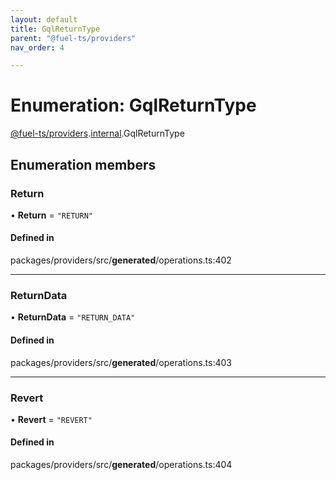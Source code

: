 ```yaml
---
layout: default
title: GqlReturnType
parent: "@fuel-ts/providers"
nav_order: 4

---
```


# Enumeration: GqlReturnType

[@fuel-ts/providers](../index.md).[internal](../namespaces/internal.md).GqlReturnType

## Enumeration members

### Return

• **Return** = `"RETURN"`

#### Defined in

packages/providers/src/__generated__/operations.ts:402

___

### ReturnData

• **ReturnData** = `"RETURN_DATA"`

#### Defined in

packages/providers/src/__generated__/operations.ts:403

___

### Revert

• **Revert** = `"REVERT"`

#### Defined in

packages/providers/src/__generated__/operations.ts:404
